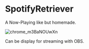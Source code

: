 # SpotifyRetriever
A Now-Playing like but homemade.


![chrome_m3BaNOUwXn](https://user-images.githubusercontent.com/54883972/192637360-662335ed-e80c-4cc4-b26a-8add9ad0e1b9.gif)

Can be display for streaming with OBS.
